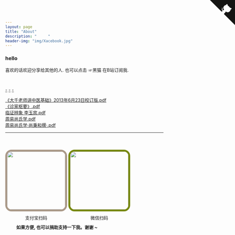 ```yaml
---
layout: page
title: "About"
description: "     " 
header-img: "img/Xacebook.jpg"
---
```



<a href="https://space.bilibili.com/545545/#/" target="_blank" class="github-corner"><svg width="80" height="80" viewBox="0 0 250 250" style="fill:#151513; color:#fff; position: absolute; top: 0; border: 0; right: 0;"><path d="M0,0 L115,115 L130,115 L142,142 L250,250 L250,0 Z"></path><path d="M128.3,109.0 C113.8,99.7 119.0,89.6 119.0,89.6 C122.0,82.7 120.5,78.6 120.5,78.6 C119.2,72.0 123.4,76.3 123.4,76.3 C127.3,80.9 125.5,87.3 125.5,87.3 C122.9,97.6 130.6,101.9 134.4,103.2" fill="currentColor" style="transform-origin: 130px 106px;" class="octo-arm"></path><path d="M115.0,115.0 C114.9,115.1 118.7,116.5 119.8,115.4 L133.7,101.6 C136.9,99.2 139.9,98.4 142.2,98.6 C133.8,88.0 127.5,74.4 143.8,58.0 C148.5,53.4 154.0,51.2 159.7,51.0 C160.3,49.4 163.2,43.6 171.4,40.1 C171.4,40.1 176.1,42.5 178.8,56.2 C183.1,58.6 187.2,61.8 190.9,65.4 C194.5,69.0 197.7,73.2 200.1,77.6 C213.8,80.2 216.3,84.9 216.3,84.9 C212.7,93.1 206.9,96.0 205.4,96.6 C205.1,102.4 203.0,107.8 198.3,112.5 C181.9,128.9 168.3,122.5 157.7,114.1 C157.9,116.9 156.7,120.9 152.7,124.9 L141.0,136.5 C139.8,137.7 141.6,141.9 141.8,141.8 Z" fill="currentColor" class="octo-body"></path></svg></a><style>.github-corner:hover .octo-arm{animation:octocat-wave 560ms ease-in-out}@keyframes octocat-wave{0%,100%{transform:rotate(0)}20%,60%{transform:rotate(-25deg)}40%,80%{transform:rotate(10deg)}}@media (max-width:500px){.github-corner:hover .octo-arm{animation:none}.github-corner .octo-arm{animation:octocat-wave 560ms ease-in-out}}</style>


<h3 id="hello，">hello</h3>

<p>
喜欢的话欢迎分享给其他的人. 也可以点击 ☞黑猫 在B站订阅我.
</p>
<p>

<br>
</p>


[-](https://home.ctfile.com/#item-files) [-](http://photo.weibo.com/5243024133/photos) [-](https://weibo.com/u/5243024133/home?wvr=5)






<a href="http://u16238391.ctcontents.com/drfiles/16238391/233922516/《大千老师讲中医基础》2013年6月23日校订版.pdf" target="_blank">《大千老师讲中医基础》2013年6月23日校订版.pdf</a><br/>
<a href="http://u16238391.ctcontents.com/drfiles/16238391/233902493/《诊家枢要》.pdf" target="_blank">《诊家枢要》.pdf</a><br/>
<a href="http://u16238391.ctcontents.com/drfiles/16238391/233902688/临证辨象 李玉宾.pdf" target="_blank">临证辨象 李玉宾.pdf</a><br/>
<a href="http://u16238391.ctcontents.com/drfiles/16238391/233902973/周易尚氏学.pdf" target="_blank">周易尚氏学.pdf</a><br/>
<a href="http://u16238391.ctcontents.com/drfiles/16238391/233903022/周易尚氏学·尚秉和撰·.pdf" target="_blank">周易尚氏学·尚秉和撰·.pdf</a><br/>


----





<div style="text-align: center; margin-top: 40px; display:inline-block;">
<img src="http://wx2.sinaimg.cn/mw690/005IPc5ngy1fnkqs7i0t9j307t07vt9w.jpg" style="border: 6px solid #aa9988; border-radius: 20px 20px; width: 185px;" />
<div style="margin-top: 10px; text-align: center;">支付宝扫码</div>
</div>

<div style="text-align: center; margin-top: 40px; display:inline-block;">
<img src="http://wx1.sinaimg.cn/mw690/005IPc5ngy1fnkqrzhmraj30bx0bxgmb.jpg" style="border: 6px solid #778811; border-radius: 20px 20px; width: 185px;" />
<div style="margin-top: 10px; text-align: center;">微信扫码</div>
</div>

<div style="text-align: center; margin-top: 10px; "></div>

<div style="margin-top: 10px;margin-left: 7%;text-align: left;">
<span style="font-weight:bold;"> 如果方便, 也可以捐助支持一下我。谢谢 ~</span></div>

		
